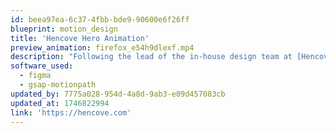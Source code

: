 ```yaml
---
id: beea97ea-6c37-4fbb-bde9-90600e6f26ff
blueprint: motion_design
title: 'Hencove Hero Animation'
preview_animation: firefox_e54h9dlexf.mp4
description: "Following the lead of the in-house design team at [Hencove](https://hencove.com), I was able to bring this animation to life through native Javascript, GSAP SVG and timeline tools, and some good ol' math."
software_used:
  - figma
  - gsap-motionpath
updated_by: 7775a028-954d-4a8d-9ab3-e09d457083cb
updated_at: 1746822994
link: 'https://hencove.com'
---
```

